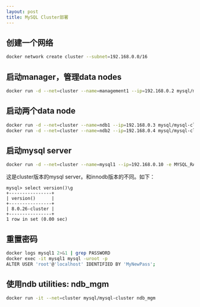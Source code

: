 ```yaml
---
layout: post
title: MySQL Cluster部署
---
```


## 创建一个网络

```bash
docker network create cluster --subnet=192.168.0.0/16
```

## 启动manager，管理data nodes

```bash
docker run -d --net=cluster --name=management1 --ip=192.168.0.2 mysql/mysql-cluster ndb_mgmd
```

## 启动两个data node

```bash
docker run -d --net=cluster --name=ndb1 --ip=192.168.0.3 mysql/mysql-cluster ndbd
docker run -d --net=cluster --name=ndb2 --ip=192.168.0.4 mysql/mysql-cluster ndbd
```

## 启动mysql server

```bash
docker run -d --net=cluster --name=mysql1 --ip=192.168.0.10 -e MYSQL_RANDOM_ROOT_PASSWORD=true mysql/mysql-cluster mysqld
```

这是cluster版本的mysql server。和innodb版本的不同。如下：

```
mysql> select version()\g
+----------------+
| version()      |
+----------------+
| 8.0.26-cluster |
+----------------+
1 row in set (0.00 sec)
```

## 重置密码

```bash
docker logs mysql1 2>&1 | grep PASSWORD
docker exec -it mysql1 mysql -uroot -p
ALTER USER 'root'@'localhost' IDENTIFIED BY 'MyNewPass';
```

## 使用ndb utilities: ndb_mgm

```bash
docker run -it --net=cluster mysql/mysql-cluster ndb_mgm
```
